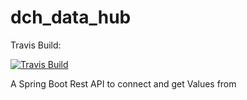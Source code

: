 # dch_data_hub

Travis Build:

[![Travis Build](https://travis-ci.org/digital-crafting-habitat/dch_data_hub.svg?branch=master)](https://travis-ci.org/digital-crafting-habitat/dch_data_hub.svg?branch=master)


A Spring Boot Rest API to connect and get Values from
